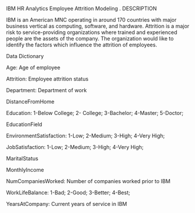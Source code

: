 
IBM HR Analytics Employee Attrition Modeling .
DESCRIPTION

IBM is an American MNC operating in around 170 countries with major business vertical as computing, software, and hardware.
Attrition is a major risk to service-providing organizations where trained and experienced people are the assets of the company. The organization would like to identify the factors which influence the attrition of employees.

Data Dictionary

Age: Age of employee

Attrition: Employee attrition status

Department: Department of work

DistanceFromHome

Education: 1-Below College; 2- College; 3-Bachelor; 4-Master; 5-Doctor;

EducationField

EnvironmentSatisfaction: 1-Low; 2-Medium; 3-High; 4-Very High;

JobSatisfaction: 1-Low; 2-Medium; 3-High; 4-Very High;

MaritalStatus

MonthlyIncome

NumCompaniesWorked: Number of companies worked prior to IBM

WorkLifeBalance: 1-Bad; 2-Good; 3-Better; 4-Best;

YearsAtCompany: Current years of service in IBM

